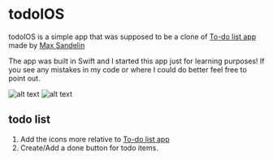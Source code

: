 # todoIOS
todoIOS is a simple app that was supposed to be a clone of [To-do list app](https://github.com/themaxsandelin/todo) made by [Max Sandelin](https://instagram.com/themaxsandelin)

The app was built in Swift and I started this app just for learning purposes! If you see any mistakes in my code or where I could do better feel free to point out. 

[image1]: https://github.com/driuha99/todoiOS/tree/master/project-showcase/image1.png "Project showcase image 1"
[image2]: https://github.com/driuha99/todoiOS/tree/master/project-showcase/image2.png "Project showcase image 2"

![alt text][image1]
![alt text][image2]

## todo list

1. Add the icons more relative to [To-do list app](https://github.com/themaxsandelin/todo)
2. Create/Add a done button for todo items. 
